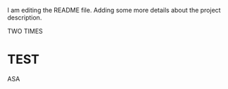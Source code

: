 I am editing the README file. Adding some more details about the project description.

TWO TIMES
# TEST
ASA
